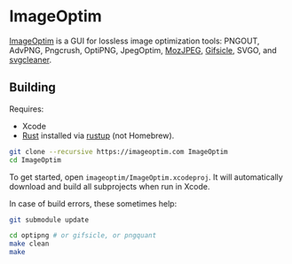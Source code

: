 # ImageOptim

[ImageOptim](https://imageoptim.com) is a GUI for lossless image optimization tools: PNGOUT, AdvPNG, Pngcrush, OptiPNG, JpegOptim, [MozJPEG](https://github.com/mozilla/mozjpeg), [Gifsicle](https://kornel.ski/lossygif), SVGO, and [svgcleaner](https://github.com/RazrFalcon/svgcleaner).

## Building

Requires:

* Xcode
* [Rust](https://rust-lang.org/) installed via [rustup](https://www.rustup.rs/) (not Homebrew).

```sh
git clone --recursive https://imageoptim.com ImageOptim
cd ImageOptim
```

To get started, open `imageoptim/ImageOptim.xcodeproj`. It will automatically download and build all subprojects when run in Xcode.

In case of build errors, these sometimes help:

```sh
git submodule update
```

```sh
cd optipng # or gifsicle, or pngquant
make clean
make
```
